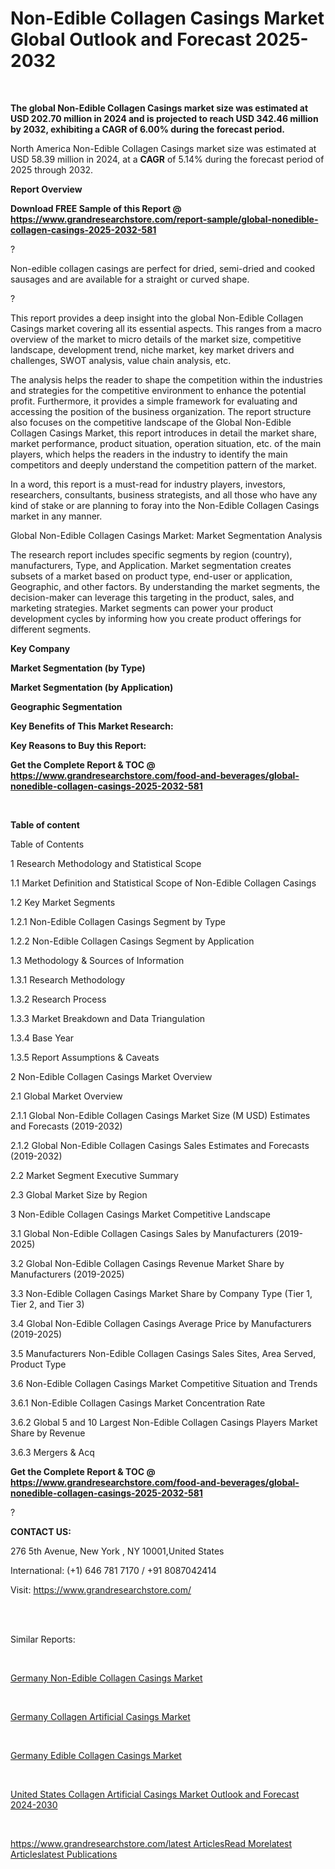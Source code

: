 <h1>Non-Edible Collagen Casings Market Global Outlook and Forecast 2025-2032</h1><br/><p><strong>The global Non-Edible Collagen Casings market size was estimated at USD 202.70 million in 2024 and is projected to reach USD 342.46 million by 2032, exhibiting a <strong>CAGR</strong> of 6.00% during the forecast period.</strong></p>
 
 
 
 <p>North America Non-Edible Collagen Casings market size was estimated at USD 58.39 million in 2024, at a <strong>CAGR</strong> of 5.14% during the forecast period of 2025 through 2032.</p>
 
 
 
 <p><strong>Report Overview</strong></p>
 
 
 
 <div><b>Download FREE Sample of this Report @ <a href="https://www.grandresearchstore.com/report-sample/global-nonedible-collagen-casings-2025-2032-581">https://www.grandresearchstore.com/report-sample/global-nonedible-collagen-casings-2025-2032-581</a></b></div>
 
 
 
 <p>? </p>
 
 
 
 <p>Non-edible collagen casings are perfect for dried, semi-dried and cooked sausages and are available for a straight or curved shape.</p>
 
 
 
 <p>? </p>
 
 
 
 <p>This report provides a deep insight into the global Non-Edible Collagen Casings market covering all its essential aspects. This ranges from a macro overview of the market to micro details of the market size, competitive landscape, development trend, niche market, key market drivers and challenges, SWOT analysis, value chain analysis, etc.</p>
 
 
 
 <p>The analysis helps the reader to shape the competition within the industries and strategies for the competitive environment to enhance the potential profit. Furthermore, it provides a simple framework for evaluating and accessing the position of the business organization. The report structure also focuses on the competitive landscape of the Global Non-Edible Collagen Casings Market, this report introduces in detail the market share, market performance, product situation, operation situation, etc. of the main players, which helps the readers in the industry to identify the main competitors and deeply understand the competition pattern of the market.</p>
 
 
 
 <p>In a word, this report is a must-read for industry players, investors, researchers, consultants, business strategists, and all those who have any kind of stake or are planning to foray into the Non-Edible Collagen Casings market in any manner.</p>
 
 
 
 <p>Global Non-Edible Collagen Casings Market: Market Segmentation Analysis</p>
 
 
 
 <p>The research report includes specific segments by region (country), manufacturers, Type, and Application. Market segmentation creates subsets of a market based on product type, end-user or application, Geographic, and other factors. By understanding the market segments, the decision-maker can leverage this targeting in the product, sales, and marketing strategies. Market segments can power your product development cycles by informing how you create product offerings for different segments.</p>
 
 
 
 <p><strong>Key Company</strong></p>
 
 
 
 <p><strong>Market Segmentation (by Type)</strong></p>
 
 
 
 <p><strong>Market Segmentation (<strong>by Application</strong>)</strong></p>
 
 
 
 <p><strong>Geographic Segmentation</strong></p>
 
 
 
 <p><strong>Key Benefits of This Market Research:</strong></p>
 
 
 
 <p><strong>Key <strong>Reasons to Buy</strong> this Report:</strong></p>
 
 
 
 <div><b>Get the Complete Report & TOC @ <a href="https://www.grandresearchstore.com/food-and-beverages/global-nonedible-collagen-casings-2025-2032-581">https://www.grandresearchstore.com/food-and-beverages/global-nonedible-collagen-casings-2025-2032-581</a></b></div>
 
 
 
 <p><br />
 
 <b>Table of content</b></p>
 
 
 
 <p>Table of Contents<br />
 
 1 Research Methodology and Statistical Scope<br />
 
 1.1 Market Definition and Statistical Scope of Non-Edible Collagen Casings<br />
 
 1.2 Key Market Segments<br />
 
 1.2.1 Non-Edible Collagen Casings Segment by Type<br />
 
 1.2.2 Non-Edible Collagen Casings Segment by Application<br />
 
 1.3 Methodology & Sources of Information<br />
 
 1.3.1 Research Methodology<br />
 
 1.3.2 Research Process<br />
 
 1.3.3 Market Breakdown and Data Triangulation<br />
 
 1.3.4 Base Year<br />
 
 1.3.5 Report Assumptions & Caveats<br />
 
 2 Non-Edible Collagen Casings Market Overview<br />
 
 2.1 Global Market Overview<br />
 
 2.1.1 Global Non-Edible Collagen Casings Market Size (M USD) Estimates and Forecasts (2019-2032)<br />
 
 2.1.2 Global Non-Edible Collagen Casings Sales Estimates and Forecasts (2019-2032)<br />
 
 2.2 Market Segment Executive Summary<br />
 
 2.3 Global Market Size by Region<br />
 
 3 Non-Edible Collagen Casings Market Competitive Landscape<br />
 
 3.1 Global Non-Edible Collagen Casings Sales by Manufacturers (2019-2025)<br />
 
 3.2 Global Non-Edible Collagen Casings Revenue Market Share by Manufacturers (2019-2025)<br />
 
 3.3 Non-Edible Collagen Casings Market Share by Company Type (Tier 1, Tier 2, and Tier 3)<br />
 
 3.4 Global Non-Edible Collagen Casings Average Price by Manufacturers (2019-2025)<br />
 
 3.5 Manufacturers Non-Edible Collagen Casings Sales Sites, Area Served, Product Type<br />
 
 3.6 Non-Edible Collagen Casings Market Competitive Situation and Trends<br />
 
 3.6.1 Non-Edible Collagen Casings Market Concentration Rate<br />
 
 3.6.2 Global 5 and 10 Largest Non-Edible Collagen Casings Players Market Share by Revenue<br />
 
 3.6.3 Mergers & Acq</p>
 
 
 
 <div><b>Get the Complete Report & TOC @ <a href="https://www.grandresearchstore.com/food-and-beverages/global-nonedible-collagen-casings-2025-2032-581">https://www.grandresearchstore.com/food-and-beverages/global-nonedible-collagen-casings-2025-2032-581</a></b></div>
 
 
 
 <p>? </p>
 
 
 
 <p><b>CONTACT US:</b><br />
 
 276 5th Avenue, New York , NY 10001,United States<br />
 
 International: (+1) 646 781 7170 / +91 8087042414<br />
 
 Visit: <a href="https://www.grandresearchstore.com/">https://www.grandresearchstore.com/</a><br />
 
 <br />
 
 <br />
 
 Similar Reports:<br />
 
 <br />
 
 <a href="https://www.grandresearchstore.com/food-and-beverages/germany-nonedible-collagen-casings-601">Germany Non-Edible Collagen Casings Market</a><br />
 
 <br />
 
 <a href="https://www.grandresearchstore.com/food-and-beverages/germany-collagen-artificial-casings-325">Germany Collagen Artificial Casings Market</a><br />
 
 <br />
 
 <a href="https://www.grandresearchstore.com/food-and-beverages/germany-edible-collagen-casings-935">Germany Edible Collagen Casings Market</a><br />
 
 <br />
 
 <a href="https://www.grandresearchstore.com/food-and-beverages/united-states-collagen-artificial-casings-2024-2030-128">United States Collagen Artificial Casings Market Outlook and Forecast 2024-2030</a><br />
 
 <br />
 
 <a href="https://gyeongbokgung.com">https://www.grandresearchstore.com/</a><a href="https://hallyeomaritime.com">latest Articles</a><a href="https://jingwansa.com">Read More</a><a href="https://nguoiviet.jp/">latest Articles</a><a href="https://www.intelmarketresearch.com/">latest Publications</a></p>